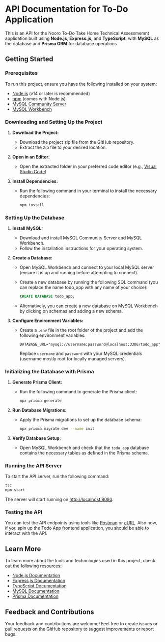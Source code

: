 # API Documentation for To-Do Application

This is an API for the Nooro To-Do Take Home Technical Assessmemnt application built using **Node.js**, **Express.js**, and **TypeScript**, with **MySQL** as the database and **Prisma ORM** for database operations.

## Getting Started

### Prerequisites

To run this project, ensure you have the following installed on your system:

- [Node.js](https://nodejs.org/) (v14 or later is recommended)
- [npm](https://www.npmjs.com/) (comes with Node.js)
- [MySQL Community Server](https://dev.mysql.com/downloads/mysql/)
- [MySQL Workbench](https://dev.mysql.com/downloads/workbench/)

### Downloading and Setting Up the Project

1. **Download the Project:**
   - Download the project zip file from the GitHub repository.
   - Extract the zip file to your desired location.

2. **Open in an Editor:**
   - Open the extracted folder in your preferred code editor (e.g., [Visual Studio Code](https://code.visualstudio.com/)).

3. **Install Dependencies:**
   - Run the following command in your terminal to install the necessary dependencies:

     ```bash
     npm install
     ```

### Setting Up the Database

1. **Install MySQL:**
   - Download and install MySQL Community Server and MySQL Workbench.
   - Follow the installation instructions for your operating system.

2. **Create a Database:**
   - Open MySQL Workbench and connect to your local MySQL server (ensure it is up and running before attempting to connect).
   - Create a new database by running the following SQL command (you can replace the name todo_app with any name of your choice):

     ```sql
     CREATE DATABASE todo_app;
     ```
    - Alternatively, you can create a new database on MySQL Workbench by clicking on schemas and adding a new schema.

3. **Configure Environment Variables:**
   - Create a `.env` file in the root folder of the project and add the following environment variables:

     ```env
     DATABASE_URL="mysql://username:password@localhost:3306/todo_app"
     ```

     Replace `username` and `password` with your MySQL credentials (username mostly root for locally managed servers).

### Initializing the Database with Prisma

1. **Generate Prisma Client:**
   - Run the following command to generate the Prisma client:

     ```bash
     npx prisma generate
     ```

2. **Run Database Migrations:**
   - Apply the Prisma migrations to set up the database schema:

     ```bash
     npx prisma migrate dev --name init
     ```

3. **Verify Database Setup:**
   - Open MySQL Workbench and check that the `todo_app` database contains the necessary tables as defined in the Prisma schema.

### Running the API Server

To start the API server, run the following command:

```bash
tsc
npm start
```

The server will start running on [http://localhost:8080](http://localhost:8080).

### Testing the API

You can test the API endpoints using tools like [Postman](https://www.postman.com/) or [cURL](https://curl.se/). Also now, if you spin up the Todo App frontend application, you should be able to interact with the API.

## Learn More

To learn more about the tools and technologies used in this project, check out the following resources:

- [Node.js Documentation](https://nodejs.org/en/docs/)
- [Express.js Documentation](https://expressjs.com/)
- [TypeScript Documentation](https://www.typescriptlang.org/docs/)
- [MySQL Documentation](https://dev.mysql.com/doc/)
- [Prisma Documentation](https://www.prisma.io/docs)

## Feedback and Contributions

Your feedback and contributions are welcome! Feel free to create issues or pull requests on the GitHub repository to suggest improvements or report bugs.


